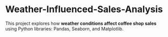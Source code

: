 # Weather-Influenced-Sales-Analysis
This project explores how **weather conditions affect coffee shop sales** using Python libraries: Pandas, Seaborn, and Matplotlib.
